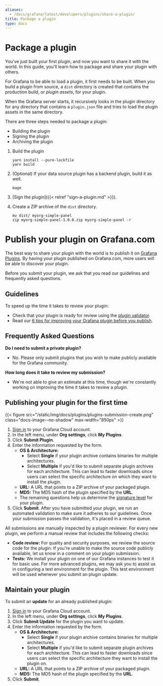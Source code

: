 ```yaml
---
aliases:
  - /docs/grafana/latest/developers/plugins/share-a-plugin/
title: Package a plugin
type: docs
---
```


# Package a plugin

You've just built your first plugin, and now you want to share it with the world. In this guide, you'll learn how to package and share your plugin with others.

For Grafana to be able to load a plugin, it first needs to be built. When you build a plugin from source, a `dist` directory is created that contains the production build, or _plugin assets_, for your plugin.

When the Grafana server starts, it recursively looks in the plugin directory for any directory that contains a `plugin.json` file and tries to load the plugin assets in the same directory.

There are three steps needed to package a plugin:

- Building the plugin
- Signing the plugin
- Archiving the plugin

1. Build the plugin

   ```
   yarn install --pure-lockfile
   yarn build
   ```

1. (Optional) If your data source plugin has a backend plugin, build it as well.

   ```
   mage
   ```

1. [Sign the plugin]({{< relref "sign-a-plugin.md" >}}).

1. Create a ZIP archive of the `dist` directory.

   ```
   mv dist/ myorg-simple-panel
   zip myorg-simple-panel-1.0.0.zip myorg-simple-panel -r
   ```

# Publish your plugin on Grafana.com

The best way to share your plugin with the world is to publish it on [Grafana Plugins](https://grafana.com/plugins). By having your plugin published on Grafana.com, more users will be able to discover your plugin.

Before you submit your plugin, we ask that you read our guidelines and frequently asked questions.

## Guidelines

To speed up the time it takes to review your plugin:

- Check that your plugin is ready for review using the [plugin validator](https://github.com/grafana/plugin-validator).
- Read our [6 tips for improving your Grafana plugin before you publish](https://grafana.com/blog/2021/01/21/6-tips-for-improving-your-grafana-plugin-before-you-publish/).

## Frequently Asked Questions

**Do I need to submit a private plugin?**

- No. Please only submit plugins that you wish to make publicly available for the Grafana community.

**How long does it take to review my submission?**

- We're not able to give an estimate at this time, though we're constantly working on improving the time it takes to review a plugin.

## Publishing your plugin for the first time

{{< figure src="/static/img/docs/plugins/plugins-submission-create.png" class="docs-image--no-shadow" max-width="850px" >}}

1. [Sign in](https://grafana.com/auth/sign-in) to your Grafana Cloud account.
1. In the left menu, under **Org settings**, click **My Plugins**.
1. Click **Submit Plugin**.
1. Enter the information requested by the form.
   - **OS & Architecture:**
     - Select **Single** if your plugin archive contains binaries for multiple architectures.
     - Select **Multiple** if you'd like to submit separate plugin archives for each architecture. This can lead to faster downloads since users can select the specific architecture on which they want to install the plugin.
   - **URL:** A URL that points to a ZIP archive of your packaged plugin.
   - **MD5:** The MD5 hash of the plugin specified by the **URL**.
   - The remaining questions help us determine the [signature level](https://grafana.com/docs/grafana/latest/plugins/plugin-signatures/#plugin-signature-levels) for your plugin.
1. Click **Submit**.
   After you have submitted your plugin, we run an automated validation to make sure it adheres to our guidelines. Once your submission passes the validation, it's placed in a review queue.

All submissions are manually inspected by a plugin reviewer. For every new plugin, we perform a manual review that includes the following checks:

- **Code review:** For quality and security purposes, we review the source code for the plugin. If you're unable to make the source code publicly available, let us know in a comment on your plugin submission.
- **Tests:** We install your plugin on one of our Grafana instances to test it for basic use. For more advanced plugins, we may ask you to assist us in configuring a test environment for the plugin. This test environment will be used whenever you submit an plugin update.

## Maintain your plugin

To submit an **update** for an already published plugin:

1. [Sign in](https://grafana.com/auth/sign-in) to your Grafana Cloud account.
1. In the left menu, under **Org settings**, click **My Plugins**.
1. Click **Submit Update** for the plugin you want to update.
1. Enter the information requested by the form.
   - **OS & Architecture:**
     - Select **Single** if your plugin archive contains binaries for multiple architectures.
     - Select **Multiple** if you'd like to submit separate plugin archives for each architecture. This can lead to faster downloads since users can select the specific architecture they want to install the plugin on.
   - **URL:** A URL that points to a ZIP archive of your packaged plugin.
   - **MD5:** The MD5 hash of the plugin specified by the **URL**.
1. Click **Submit**.
